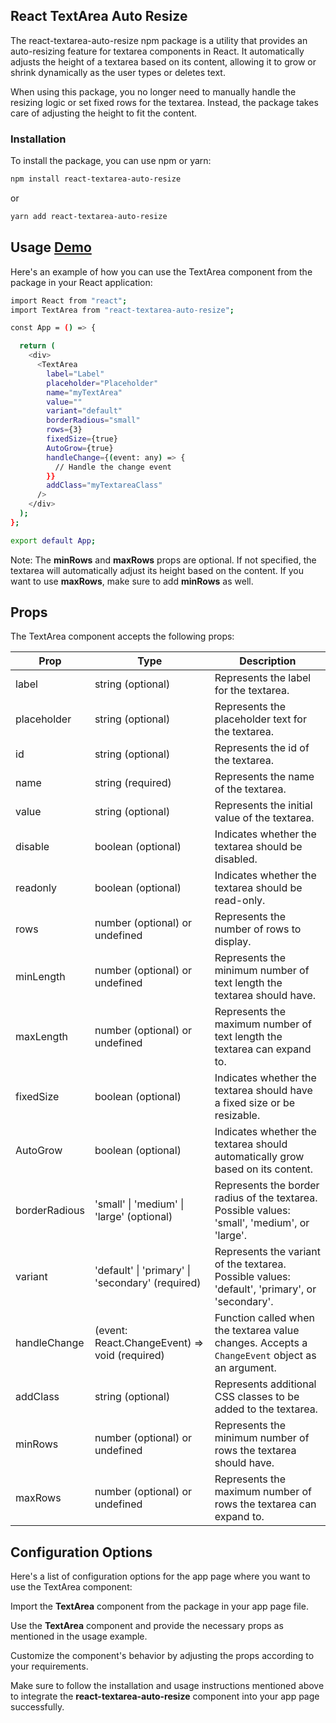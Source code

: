 ## React TextArea Auto Resize

The react-textarea-auto-resize npm package is a utility that provides an auto-resizing feature for textarea components in React. It automatically adjusts the height of a textarea based on its content, allowing it to grow or shrink dynamically as the user types or deletes text.

When using this package, you no longer need to manually handle the resizing logic or set fixed rows for the textarea. Instead, the package takes care of adjusting the height to fit the content.

### Installation

To install the package, you can use npm or yarn:

```sh
npm install react-textarea-auto-resize
```

or

```sh
yarn add react-textarea-auto-resize
```

## Usage [Demo](https://codesandbox.io/s/react-textarea-auto-resize-yzdtmr)

Here's an example of how you can use the TextArea component from the package in your React application:

```sh
import React from "react";
import TextArea from "react-textarea-auto-resize";

const App = () => {

  return (
    <div>
      <TextArea
        label="Label"
        placeholder="Placeholder"
        name="myTextArea"
        value=""
        variant="default"
        borderRadious="small"
        rows={3}
        fixedSize={true}
        AutoGrow={true}
        handleChange={(event: any) => {
          // Handle the change event
        }}
        addClass="myTextareaClass"
      />
    </div>
  );
};

export default App;
```

Note: The **minRows** and **maxRows** props are optional. If not specified, the textarea will automatically adjust its height based on the content. If you want to use **maxRows**, make sure to add **minRows** as well.

## Props

The TextArea component accepts the following props:


| Prop           | Type                                                                | Description                                                                                             |
| -------------- | ------------------------------------------------------------------- | ------------------------------------------------------------------------------------------------------- |
| label          | string (optional)                                                   | Represents the label for the textarea.                                                                  |
| placeholder    | string (optional)                                                   | Represents the placeholder text for the textarea.                                                       |
| id             | string (optional)                                                   | Represents the id of the textarea.                                                                      |
| name           | string (required)                                                   | Represents the name of the textarea.                                                                    |
| value          | string (optional)                                                   | Represents the initial value of the textarea.                                                           |
| disable        | boolean (optional)                                                  | Indicates whether the textarea should be disabled.                                                      |
| readonly       | boolean (optional)                                                  | Indicates whether the textarea should be read-only.                                                     |
| rows           | number (optional) or undefined                                       | Represents the number of rows to display.                                                               |
| minLength        | number (optional) or undefined                                       | Represents the minimum number of text length the textarea should have.                                          |
| maxLength        | number (optional) or undefined                                       | Represents the maximum number of text length the textarea can expand to.                                        |
| fixedSize      | boolean (optional)                                                  | Indicates whether the textarea should have a fixed size or be resizable.                                |
| AutoGrow       | boolean (optional)                                                  | Indicates whether the textarea should automatically grow based on its content.                          |
| borderRadious  | 'small' \| 'medium' \| 'large' (optional)                            | Represents the border radius of the textarea. Possible values: 'small', 'medium', or 'large'.          |
| variant        | 'default' \| 'primary' \| 'secondary' (required)                     | Represents the variant of the textarea. Possible values: 'default', 'primary', or 'secondary'.         |
| handleChange   | (event: React.ChangeEvent<HTMLTextAreaElement>) => void (required)   | Function called when the textarea value changes. Accepts a `ChangeEvent` object as an argument.        |
| addClass       | string (optional)                                                   | Represents additional CSS classes to be added to the textarea.                                          |
| minRows        | number (optional) or undefined                                       | Represents the minimum number of rows the textarea should have.                                          |
| maxRows        | number (optional) or undefined                                       | Represents the maximum number of rows the textarea can expand to.                                        |

## Configuration Options

Here's a list of configuration options for the app page where you want to use the TextArea component:

Import the **TextArea** component from the package in your app page file.

Use the **TextArea** component and provide the necessary props as mentioned in the usage example.

Customize the component's behavior by adjusting the props according to your requirements.

Make sure to follow the installation and usage instructions mentioned above to integrate the **react-textarea-auto-resize** component into your app page successfully.
